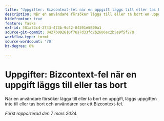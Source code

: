 ```yaml
---
title: "Uppgifter: Bizcontext-fel när en uppgift läggs till eller tas bort"
description: När en användare försöker lägga till eller ta bort en uppgift, läggs uppgiften inte till eller tas bort och användaren ser ett Bizcontext-fel.
hidefromtoc: true
feature: Tasks
exl-id: 581a73c4-2743-473b-9c42-84591e5800a1
source-git-commit: 0427b092610f78a7d33fd2b2606ac2b5e9f5f270
workflow-type: tm+mt
source-wordcount: '70'
ht-degree: 0%

---
```


# Uppgifter: Bizcontext-fel när en uppgift läggs till eller tas bort

När en användare försöker lägga till eller ta bort en uppgift, läggs uppgiften inte till eller tas bort och användaren ser ett Bizcontext-fel.

_Först rapporterad den 7 mars 2024._
